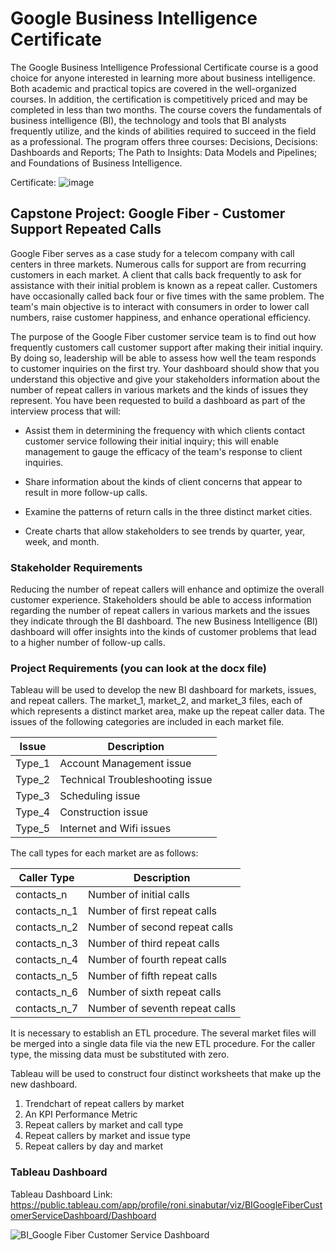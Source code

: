 # Google Business Intelligence Certificate
The Google Business Intelligence Professional Certificate course is a good choice for anyone interested in learning more about business intelligence. Both academic and practical topics are covered in the well-organized courses. In addition, the certification is competitively priced and may be completed in less than two months. The course covers the fundamentals of business intelligence (BI), the technology and tools that BI analysts frequently utilize, and the kinds of abilities required to succeed in the field as a professional. The program offers three courses: Decisions, Decisions: Dashboards and Reports; The Path to Insights: Data Models and Pipelines; and Foundations of Business Intelligence.


Certificate:
![image](https://github.com/user-attachments/assets/b29bcaf0-fc9e-4b23-9f7d-47c6e807a652)


## Capstone Project: Google Fiber - Customer Support Repeated Calls


Google Fiber serves as a case study for a telecom company with call centers in three markets. Numerous calls for support are from recurring customers in each market. A client that calls back frequently to ask for assistance with their initial problem is known as a repeat caller. Customers have occasionally called back four or five times with the same problem. The team's main objective is to interact with consumers in order to lower call numbers, raise customer happiness, and enhance operational efficiency.


The purpose of the Google Fiber customer service team is to find out how frequently customers call customer support after making their initial inquiry. By doing so, leadership will be able to assess how well the team responds to customer inquiries on the first try. Your dashboard should show that you understand this objective and give your stakeholders information about the number of repeat callers in various markets and the kinds of issues they represent. You have been requested to build a dashboard as part of the interview process that will:

+ Assist them in determining the frequency with which clients contact customer service following their initial inquiry; this will enable management to gauge the efficacy of the team's response to client inquiries.

+ Share information about the kinds of client concerns that appear to result in more follow-up calls.

+ Examine the patterns of return calls in the three distinct market cities.

+ Create charts that allow stakeholders to see trends by quarter, year, week, and month.



### Stakeholder Requirements
Reducing the number of repeat callers will enhance and optimize the overall customer experience.  Stakeholders should be able to access information regarding the number of repeat callers in various markets and the issues they indicate through the BI dashboard.  The new Business Intelligence (BI) dashboard will offer insights into the kinds of customer problems that lead to a higher number of follow-up calls.

### Project Requirements (you can look at the docx file)
Tableau will be used to develop the new BI dashboard for markets, issues, and repeat callers.  The market_1, market_2, and market_3 files, each of which represents a distinct market area, make up the repeat caller data.  The issues of the following categories are included in each market file.


| Issue  | Description                     |
|--------|---------------------------------|
| Type_1 | Account Management issue        |
| Type_2 | Technical Troubleshooting issue |
| Type_3 | Scheduling issue                |
| Type_4 | Construction issue              |
| Type_5 | Internet and Wifi issues        |

The call types for each market are as follows:

| Caller Type  | Description                    |
|--------------|--------------------------------|
| contacts_n   | Number of initial calls        |
| contacts_n_1 | Number of first repeat calls   |
| contacts_n_2 | Number of second repeat calls  |
| contacts_n_3 | Number of third repeat calls   |
| contacts_n_4 | Number of fourth repeat calls  |
| contacts_n_5 | Number of fifth repeat calls   |
| contacts_n_6 | Number of sixth repeat calls   |
| contacts_n_7 | Number of seventh repeat calls |

It is necessary to establish an ETL procedure. The several market files will be merged into a single data file via the new ETL procedure.  For the caller type, the missing data must be substituted with zero.  

Tableau will be used to construct four distinct worksheets that make up the new dashboard.

1. Trendchart of repeat callers by market
2. An KPI Performance Metric
3. Repeat callers by market and call type
4. Repeat callers by market and issue type
5. Repeat callers by day and market


### Tableau Dashboard
Tableau Dashboard Link: https://public.tableau.com/app/profile/roni.sinabutar/viz/BIGoogleFiberCustomerServiceDashboard/Dashboard

![BI_Google Fiber Customer Service Dashboard](https://github.com/user-attachments/assets/e92a819d-78aa-4e42-ba9b-2552b325b2f6)
